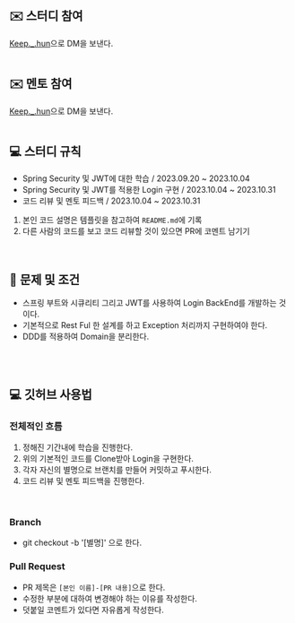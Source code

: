 ## ✉️ 스터디 참여
[Keep._.hun](https://www.instagram.com/keep._.hun/)으로 DM을 보낸다.
<br><br>

## ✉️ 멘토 참여
[Keep._.hun](https://www.instagram.com/keep._.hun/)으로 DM을 보낸다.
<br><br>

## 💻 스터디 규칙
- Spring Security 및 JWT에 대한 학습 / 2023.09.20 ~ 2023.10.04
- Spring Security 및 JWT를 적용한 Login 구현 / 2023.10.04 ~ 2023.10.31
- 코드 리뷰 및 멘토 피드백 / 2023.10.04 ~ 2023.10.31

1. 본인 코드 설명은 템플릿을 참고하여 `README.md`에 기록
2. 다른 사람의 코드를 보고 코드 리뷰할 것이 있으면 PR에 코멘트 남기기
<br>

## 🚀 문제 및 조건
- 스프링 부트와 시큐리티 그리고 JWT를 사용하여 Login BackEnd를 개발하는 것이다.
- 기본적으로 Rest Ful 한 설계를 하고 Exception 처리까지 구현하여야 한다.
- DDD를 적용하여 Domain을 분리한다.

<br><br>

## 💻 깃허브 사용법
### 전체적인 흐름
1. 정해진 기간내에 학습을 진행한다.
2. 위의 기본적인 코드를 Clone받아 Login을 구현한다.
3. 각자 자신의 별명으로 브랜치를 만들어 커밋하고 푸시한다.
4. 코드 리뷰 및 멘토 피드백을 진행한다.
<br>

### Branch
- git checkout -b '[별명]' 으로 한다.

### Pull Request
- PR 제목은 `[본인 이름]-[PR 내용]`으로 한다.<br>
- 수정한 부분에 대하여 변경해야 하는 이유를 작성한다.
- 덧붙일 코멘트가 있다면 자유롭게 작성한다.
